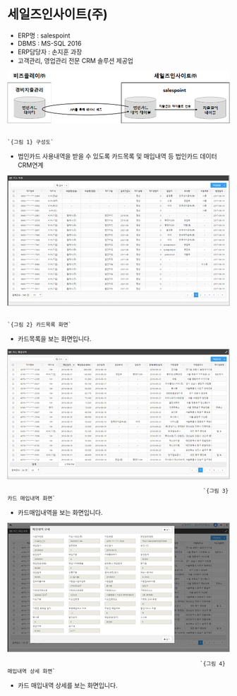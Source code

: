 # 세일즈인사이트\(주\)

 - ERP명 : salespoint  
 - DBMS : MS-SQL 2016  
 - ERP담당자 : 손지훈 과장  
 - 고객관리, 영업관리 전문 CRM 솔루션 제공업

![](../../../../.gitbook/assets/image%20%28121%29.png)

                                                                             `{그림 1} 구성도`  

 - 법인카드 사용내역을 받을 수 있도록 카드목록 및 매입내역 등 법인카드 데이터 CRM연계

![](../../../../.gitbook/assets/image%20%28213%29.png)

                                                                        `{그림 2} 카드목록 화면`

 - 카드목록을 보는 화면입니다.     

![](../../../../.gitbook/assets/image%20%28223%29.png)

                                                                  `{그림 3} 카드 매입내역 화면` 

 - 카드매입내역을 보는 화면입니다.

![](../../../../.gitbook/assets/image%20%28196%29.png)

                                                                 `{그림 4} 매입내역 상세 화면`  

 - 카드 매입내역 상세를 보는 화면입니다.

